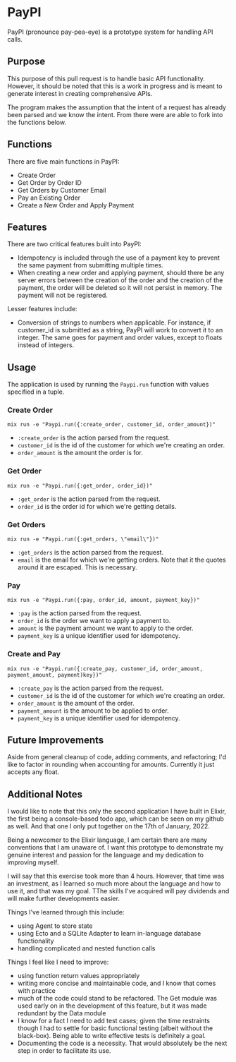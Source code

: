 # PayPI
PayPI (pronounce pay-pea-eye) is a prototype system for handling API calls.

## Purpose
This purpose of this pull request is to handle basic API functionality. However, it should be noted that this is a work in progress and is meant to generate interest in creating comprehensive APIs.

The program makes the assumption that the intent of a request has already been parsed and we know the intent. From there were are able to fork into the functions below.

## Functions
There are five main functions in PayPI:
- Create Order
- Get Order by Order ID
- Get Orders by Customer Email
- Pay an Existing Order
- Create a New Order and Apply Payment

## Features
There are two critical features built into PayPI:
- Idempotency is included through the use of a payment key to prevent the same payment from submitting multiple times.
- When creating a new order and applying payment, should there be any server errors between the creation of the order and the creation of the payment, the order will be deleted so it will not persist in memory. The payment will not be registered. 

Lesser features include:
- Conversion of strings to numbers when applicable. For instance, if customer_id is submitted as a string, PayPI will work to convert it to an integer. The same goes for payment and order values, except to floats instead of integers.

## Usage
The application is used by running the `Paypi.run` function with values specified in a tuple.

### Create Order
`mix run -e "Paypi.run({:create_order, customer_id, order_amount})"`

- `:create_order` is the action parsed from the request.
- `customer_id` is the id of the customer for which we're creating an order.
- `order_amount` is the amount the order is for.

### Get Order
`mix run -e "Paypi.run({:get_order, order_id})"`

- `:get_order` is the action parsed from the request.
- `order_id` is the order id for which we're getting details.

### Get Orders
`mix run -e "Paypi.run({:get_orders, \"email\"})"`

- `:get_orders` is the action parsed from the request.
- `email` is the email for which we're getting orders. Note that it the quotes around it are escaped. This is necessary.

### Pay
`mix run -e "Paypi.run({:pay, order_id, amount, payment_key})"`

- `:pay` is the action parsed from the request.
- `order_id` is the order we want to apply a payment to.
- `amount` is the payment amount we want to apply to the order.
- `payment_key` is a unique identifier used for idempotency.

### Create and Pay
`mix run -e "Paypi.run({:create_pay, customer_id, order_amount, payment_amount, payment)key})"`

- `:create_pay` is the action parsed from the request.
- `customer_id` is the id of the customer for which we're creating an order.
- `order_amount` is the amount of the order.
- `payment_amount` is the amount to be applied to order.
- `payment_key` is a unique identifier used for idempotency.


## Future Improvements
Aside from general cleanup of code, adding comments, and refactoring; I'd like to factor in rounding when accounting for amounts. Currently it just accepts any float.


## Additional Notes
I would like to note that this only the second application I have built in Elixir, the first being a console-based todo app, which can be seen on my github as well. And that one I only put together on the 17th of January, 2022. 

Being a newcomer to the Elixir language, I am certain there are many conventions that I am unaware of. I want this prototype to demonstrate my genuine interest and passion for the language and my dedication to improving myself. 

I will say that this exercise took more than 4 hours. However, that time was an investment, as I learned so much more about the language and how to use it, and that was my goal. TThe skills I've acquired will pay dividends and will make further developments easier.

Things I've learned through this include:
- using Agent to store state
- using Ecto and a SQLite Adapter to learn in-language database functionality
- handling complicated and nested function calls

Things I feel like I need to improve:
- using function return values appropriately
- writing more concise and maintainable code, and I know that comes with practice
- much of the code could stand to be refactored. The Get module was used early on in the development of this feature, but it was made redundant by the Data module
- I know for a fact I need to add test cases; given the time restraints though I had to settle for basic functional testing (albeit without the black-box). Being able to write effective tests is definitely a goal.
- Documenting the code is a necessity. That would absolutely be the next step in order to facilitate its use.

